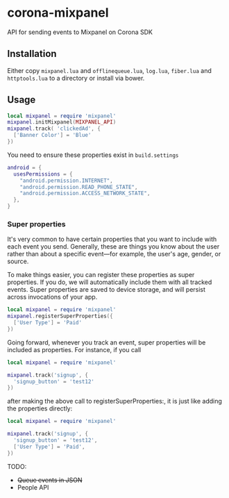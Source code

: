 corona-mixpanel
========

API for sending events to Mixpanel on Corona SDK

Installation
------

Either copy `mixpanel.lua` and `offlinequeue.lua`, `log.lua`, `fiber.lua` and `httptools.lua` to a directory or install via bower.

Usage
-------

```lua
local mixpanel = require 'mixpanel'
mixpanel.initMixpanel(MIXPANEL_API)
mixpanel.track( 'clickedAd', {
  ['Banner Color'] = 'Blue'
})
```

You need to ensure these properties exist in `build.settings`

```lua
android = {
  usesPermissions = {
    "android.permission.INTERNET",
    "android.permission.READ_PHONE_STATE",
    "android.permission.ACCESS_NETWORK_STATE",
  },
}
```


### Super properties

It's very common to have certain properties that you want to include with each event you send. Generally, these are things you know about the user rather than about a specific event—for example, the user's age, gender, or source.

To make things easier, you can register these properties as super properties. If you do, we will automatically include them with all tracked events. Super properties are saved to device storage, and will persist across invocations of your app.

```lua
local mixpanel = require 'mixpanel'
mixpanel.registerSuperProperties({
  ['User Type'] = 'Paid'
})
```

Going forward, whenever you track an event, super properties will be included as properties. For instance, if you call

```lua
local mixpanel = require 'mixpanel'

mixpanel.track('signup', {
  'signup_button' = 'test12'
})
```

after making the above call to registerSuperProperties:, it is just like adding the properties directly:

```lua
local mixpanel = require 'mixpanel'

mixpanel.track('signup', {
  'signup_button' = 'test12',
  ['User Type'] = 'Paid',
})
```



 TODO:
 - ~~Queue events in JSON~~
 - People API
